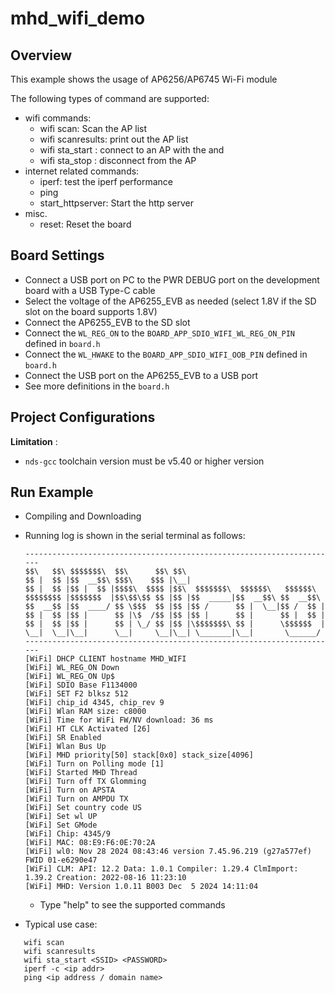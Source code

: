 # mhd_wifi_demo

## Overview

This example shows the usage of AP6256/AP6745 Wi-Fi module

The following types of command are supported:

- wifi commands:
  - wifi scan: Scan the AP list
  - wifi scanresults: print out the AP list
  - wifi sta_start <SSID> <PASSWORD> : connect to an AP with the <SSID> and <PASSWORD>
  - wifi sta_stop : disconnect from the AP
- internet related commands:
  - iperf: test the iperf performance
  - ping
  - start_httpserver: Start the http server
- misc.
  - reset: Reset the board

## Board Settings

- Connect a USB port on PC to the PWR DEBUG port on the development board with a USB Type-C cable
- Select the voltage of the AP6255_EVB as needed (select 1.8V if the SD slot on the board supports 1.8V)
- Connect the AP6255_EVB to the SD slot
- Connect the `WL_REG_ON` to the `BOARD_APP_SDIO_WIFI_WL_REG_ON_PIN` defined in `board.h`
- Connect the `WL_HWAKE` to the `BOARD_APP_SDIO_WIFI_OOB_PIN` defined in `board.h`
- Connect the USB port on the AP6255_EVB to a USB port
- See more definitions in the `board.h`

## Project Configurations

**Limitation** :
 - `nds-gcc` toolchain version must be v5.40 or higher version

## Run Example

- Compiling and Downloading
- Running log is shown in the serial terminal as follows:

  ```console
  ----------------------------------------------------------------------
  $$\   $$\ $$$$$$$\  $$\      $$\ $$\
  $$ |  $$ |$$  __$$\ $$$\    $$$ |\__|
  $$ |  $$ |$$ |  $$ |$$$$\  $$$$ |$$\  $$$$$$$\  $$$$$$\   $$$$$$\
  $$$$$$$$ |$$$$$$$  |$$\$$\$$ $$ |$$ |$$  _____|$$  __$$\ $$  __$$\
  $$  __$$ |$$  ____/ $$ \$$$  $$ |$$ |$$ /      $$ |  \__|$$ /  $$ |
  $$ |  $$ |$$ |      $$ |\$  /$$ |$$ |$$ |      $$ |      $$ |  $$ |
  $$ |  $$ |$$ |      $$ | \_/ $$ |$$ |\$$$$$$$\ $$ |      \$$$$$$  |
  \__|  \__|\__|      \__|     \__|\__| \_______|\__|       \______/
  ----------------------------------------------------------------------
  [WiFi] DHCP CLIENT hostname MHD_WIFI
  [WiFi] WL_REG_ON Down
  [WiFi] WL_REG_ON Up$
  [WiFi] SDIO Base F1134000
  [WiFi] SET F2 blksz 512
  [WiFi] chip_id 4345, chip_rev 9
  [WiFi] Wlan RAM size: c8000
  [WiFi] Time for WiFi FW/NV download: 36 ms
  [WiFi] HT CLK Activated [26]
  [WiFi] SR Enabled
  [WiFi] Wlan Bus Up
  [WiFi] MHD priority[50] stack[0x0] stack_size[4096]
  [WiFi] Turn on Polling mode [1]
  [WiFi] Started MHD Thread
  [WiFi] Turn off TX Glomming
  [WiFi] Turn on APSTA
  [WiFi] Turn on AMPDU TX
  [WiFi] Set country code US
  [WiFi] Set wl UP
  [WiFi] Set GMode
  [WiFi] Chip: 4345/9
  [WiFi] MAC: 08:E9:F6:0E:70:2A
  [WiFi] wl0: Nov 28 2024 08:43:46 version 7.45.96.219 (g27a577ef) FWID 01-e6290e47
  [WiFi] CLM: API: 12.2 Data: 1.0.1 Compiler: 1.29.4 ClmImport: 1.39.2 Creation: 2022-08-16 11:23:10
  [WiFi] MHD: Version 1.0.11 B003 Dec  5 2024 14:11:04

  ```
  - Type "help" to see the supported commands
- Typical use case:
```console
   wifi scan
   wifi scanresults
   wifi sta_start <SSID> <PASSWORD>
   iperf -c <ip addr>
   ping <ip address / domain name>
```